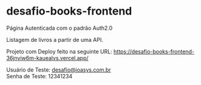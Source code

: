 # desafio-books-frontend

Página Autenticada com o padrão Auth2.0

Listagem de livros a partir de uma API.

Projeto com Deploy feito na seguinte URL: https://desafio-books-frontend-36jnyiw6m-kauealvs.vercel.app/

Usuário de Teste: desafio@ioasys.com.br<br>
Senha de Teste: 12341234
